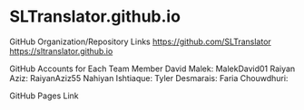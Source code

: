 # SLTranslator.github.io
GitHub Organization/Repository Links
https://github.com/SLTranslator
https://sltranslator.github.io

GitHub Accounts for Each Team Member
David Malek: MalekDavid01
Raiyan Aziz: RaiyanAziz55
Nahiyan Ishtiaque:
Tyler Desmarais:
Faria Chouwdhuri:


GitHub Pages Link

